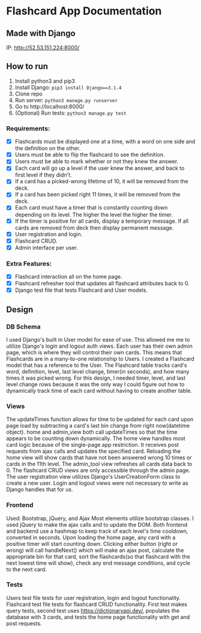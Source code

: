 # Flashcard App Documentation
## Made with Django

IP: http://52.53.151.224:8000/

## How to run
1. Install python3 and pip3
2. Install Django: `pip3 install Django==3.1.4`
3. Clone repo
4. Run server: `python3 manage.py runserver`
5. Go to http://localhost:8000/
6. (Optional) Run tests: `python3 manage.py test`

### Requirements:
- [x] Flashcards must be displayed one at a time, with a word on one side and the definition on the other.
- [x] Users must be able to flip the flashcard to see the definition.
- [x] Users must be able to mark whether or not they knew the answer.
- [x] Each card will go up a level if the user knew the answer, and back to first level if they didn't.
- [x] If a card has a picked-wrong lifetime of 10, it will be removed from the deck.
- [x] If a card has been picked right 11 times, it will be removed from the deck.
- [x] Each card must have a timer that is constantly counting down depending on its level. The higher the level the higher the timer.
- [x] If the timer is positive for all cards, display a temporary message. If all cards are removed from deck then display permanent message.
- [x] User registration and login.
- [x] Flashcard CRUD.
- [x] Admin interface per user.

### Extra Features:
- [x] Flashcard interaction all on the home page.
- [x] Flashcard refresher tool that updates all flashcard attributes back to 0.
- [x] Django test file that tests Flashcard and User models.

## Design
### DB Schema
I used Django's built in User model for ease of use. This allowed me me to utilize Django's login and logout auth views. Each user has their own admin page, which is where they will control their own cards. This means that Flashcards are in a many-to-one relationship to Users. I created a Flashcard model that has a reference to the User. The Flashcard table tracks card's word, definition, level, last level change, timer(in seconds), and how many times it was picked wrong. For this design, I needed timer, level, and last level change rows because it was the only way I could figure out how to dynamically track time of each card without having to create another table.

### Views
The updateTimes function allows for time to be updated for each card upon page load by subtracting a card's last bin change from right now(datetime object). home and admin_view both call updateTimes so that the time appears to be counting down dynamically.
The home view handles most card logic because of the single-page app restriction. It receives post requests from ajax calls and updates the specified card. Reloading the home view will show cards that have not been answered wrong 10 times or cards in the 11th level.
The admin_tool view refreshes all cards data back to 0.
The flashcard CRUD views are only accessible through the admin page.
The user registration view utilizes Django's UserCreationForm class to create a new user. Login and logout views were not necessary to write as Django handles that for us.

### Frontend
Used: Bootstrap, jQuery, and Ajax
Most elements utilize bootstrap classes. I used jQuery to make the ajax calls and to update the DOM. Both frontend and backend use a hashmap to keep track of each level's time cooldown, converted in seconds. Upon loading the home page, any card with a positive timer will start counting down. Clicking either button (right or wrong) will call handleNext() which will make an ajax post, calculate the appropriate bin for that card, sort the flashcards(so that flashcard with the next lowest time will show), check any end message conditions, and cycle to the next card.

### Tests
Users test file tests for user registration, login and logout functionality. Flashcard test file tests for flashcard CRUD functionality. First test makes query tests, second test uses https://dictionaryapi.dev/, populates the database with 3 cards, and tests the home page functionality with get and post requests.